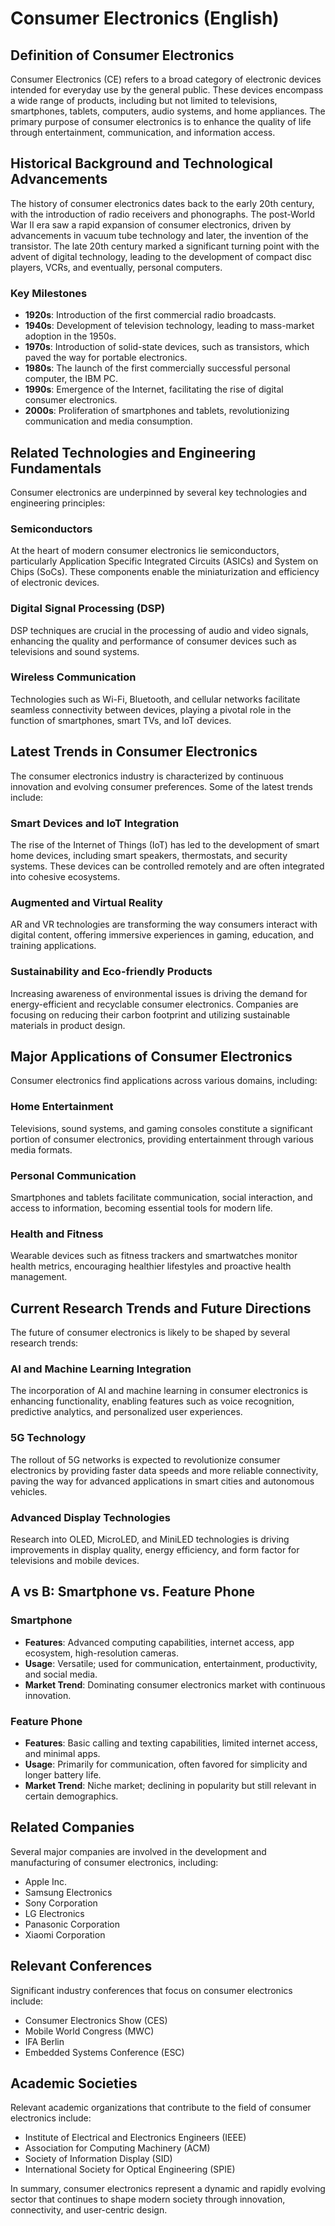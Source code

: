 # Consumer Electronics (English)

## Definition of Consumer Electronics

Consumer Electronics (CE) refers to a broad category of electronic devices intended for everyday use by the general public. These devices encompass a wide range of products, including but not limited to televisions, smartphones, tablets, computers, audio systems, and home appliances. The primary purpose of consumer electronics is to enhance the quality of life through entertainment, communication, and information access.

## Historical Background and Technological Advancements

The history of consumer electronics dates back to the early 20th century, with the introduction of radio receivers and phonographs. The post-World War II era saw a rapid expansion of consumer electronics, driven by advancements in vacuum tube technology and later, the invention of the transistor. The late 20th century marked a significant turning point with the advent of digital technology, leading to the development of compact disc players, VCRs, and eventually, personal computers.

### Key Milestones

- **1920s**: Introduction of the first commercial radio broadcasts.
- **1940s**: Development of television technology, leading to mass-market adoption in the 1950s.
- **1970s**: Introduction of solid-state devices, such as transistors, which paved the way for portable electronics.
- **1980s**: The launch of the first commercially successful personal computer, the IBM PC.
- **1990s**: Emergence of the Internet, facilitating the rise of digital consumer electronics.
- **2000s**: Proliferation of smartphones and tablets, revolutionizing communication and media consumption.

## Related Technologies and Engineering Fundamentals

Consumer electronics are underpinned by several key technologies and engineering principles:

### Semiconductors

At the heart of modern consumer electronics lie semiconductors, particularly Application Specific Integrated Circuits (ASICs) and System on Chips (SoCs). These components enable the miniaturization and efficiency of electronic devices.

### Digital Signal Processing (DSP)

DSP techniques are crucial in the processing of audio and video signals, enhancing the quality and performance of consumer devices such as televisions and sound systems.

### Wireless Communication

Technologies such as Wi-Fi, Bluetooth, and cellular networks facilitate seamless connectivity between devices, playing a pivotal role in the function of smartphones, smart TVs, and IoT devices.

## Latest Trends in Consumer Electronics

The consumer electronics industry is characterized by continuous innovation and evolving consumer preferences. Some of the latest trends include:

### Smart Devices and IoT Integration

The rise of the Internet of Things (IoT) has led to the development of smart home devices, including smart speakers, thermostats, and security systems. These devices can be controlled remotely and are often integrated into cohesive ecosystems.

### Augmented and Virtual Reality

AR and VR technologies are transforming the way consumers interact with digital content, offering immersive experiences in gaming, education, and training applications.

### Sustainability and Eco-friendly Products

Increasing awareness of environmental issues is driving the demand for energy-efficient and recyclable consumer electronics. Companies are focusing on reducing their carbon footprint and utilizing sustainable materials in product design.

## Major Applications of Consumer Electronics

Consumer electronics find applications across various domains, including:

### Home Entertainment

Televisions, sound systems, and gaming consoles constitute a significant portion of consumer electronics, providing entertainment through various media formats.

### Personal Communication

Smartphones and tablets facilitate communication, social interaction, and access to information, becoming essential tools for modern life.

### Health and Fitness

Wearable devices such as fitness trackers and smartwatches monitor health metrics, encouraging healthier lifestyles and proactive health management.

## Current Research Trends and Future Directions

The future of consumer electronics is likely to be shaped by several research trends:

### AI and Machine Learning Integration

The incorporation of AI and machine learning in consumer electronics is enhancing functionality, enabling features such as voice recognition, predictive analytics, and personalized user experiences.

### 5G Technology

The rollout of 5G networks is expected to revolutionize consumer electronics by providing faster data speeds and more reliable connectivity, paving the way for advanced applications in smart cities and autonomous vehicles.

### Advanced Display Technologies

Research into OLED, MicroLED, and MiniLED technologies is driving improvements in display quality, energy efficiency, and form factor for televisions and mobile devices.

## A vs B: Smartphone vs. Feature Phone

### Smartphone

- **Features**: Advanced computing capabilities, internet access, app ecosystem, high-resolution cameras.
- **Usage**: Versatile; used for communication, entertainment, productivity, and social media.
- **Market Trend**: Dominating consumer electronics market with continuous innovation.

### Feature Phone

- **Features**: Basic calling and texting capabilities, limited internet access, and minimal apps.
- **Usage**: Primarily for communication, often favored for simplicity and longer battery life.
- **Market Trend**: Niche market; declining in popularity but still relevant in certain demographics.

## Related Companies

Several major companies are involved in the development and manufacturing of consumer electronics, including:

- Apple Inc.
- Samsung Electronics
- Sony Corporation
- LG Electronics
- Panasonic Corporation
- Xiaomi Corporation

## Relevant Conferences

Significant industry conferences that focus on consumer electronics include:

- Consumer Electronics Show (CES)
- Mobile World Congress (MWC)
- IFA Berlin
- Embedded Systems Conference (ESC)

## Academic Societies

Relevant academic organizations that contribute to the field of consumer electronics include:

- Institute of Electrical and Electronics Engineers (IEEE)
- Association for Computing Machinery (ACM)
- Society of Information Display (SID)
- International Society for Optical Engineering (SPIE)

In summary, consumer electronics represent a dynamic and rapidly evolving sector that continues to shape modern society through innovation, connectivity, and user-centric design.